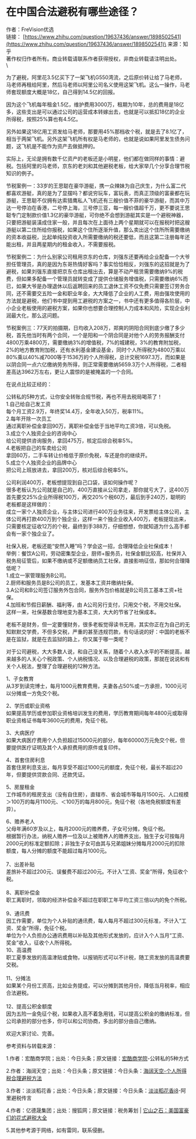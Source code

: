 # 在中国合法避税有哪些途径？



作者：FreVision优选\
链接： [https://www.zhihu.com/question/19637436/answer/1898502541](https://www.zhihu.com/question/19637436/answer/1898502541)\
来源：知乎\
著作权归作者所有。商业转载请联系作者获得授权，非商业转载请注明出处。\
\


为了避税，阿里花3.5亿买下了一架飞机G550湾流，之后原价转让给了马老师，马老师再租给阿里，然后马老师以阿里公司名义使用这架飞机。这么一操作，马老师套现额度大概是18亿，自己得到14.5亿的回报。

因为这个飞机每年租金1.5亿，维护费用3000万，租期为10年，总的费用是18亿多，这些支出是可以通过公司的运营成本转嫁出去，也就是可以抵扣18亿的企业所得税，按照25%算也有4.5亿。

另外如果这18亿用工资发给马老师，那要用45%那档收个税，就是去了8.1亿了，相当于两架飞机。另外这架飞机所有权是马老师的，也就是说如果阿里发生债务问题，这飞机是不能作为资产去做抵押的。

实际上，无论是拥有数千亿资产的老板还是小明星，他们都在做同样的事情：避税。包括阿里的马老师，京东的老刘和其他避税老板，给大家举几个分享合理节税知识的例子。

节税案例一：33岁的王思聪在豪华游艇，携一众辣妹为自己庆生，为什么富二代都喜欢游艇，真的是为了显摆吗？都说穷玩车，富玩表，而真正顶级的富豪都在玩游艇，王思聪不仅拥有达索猎鹰私人飞机还有三艘价值不菲的豪华游艇，而其中万达一号停泊在香港，二号停上海，三号停三亚，每一艘价值超千万，更不要说王思聪专门定制款价值1.3亿的豪华游艇，可你绝不会想到游艇其实是一个避税神器，只要把游艇装潢成住家一般，并且每次在上面待上两个星期就可以在报税时把这艘游艇以第二住所给你报税，如果这个住所逐渐升值，那么卖出这个住所所需要缴纳的资本收益税，比起单纯投资收入所需要缴纳的税还要低，而且这第二注册每年还能出租，并且两星期内的租金收入，不需要报税。

节税案例二：为什么别家公司租用京东的仓库，刘强东还要再给企业配备一个大爷担任管理员，真的是因为东哥热情好客吗？事实恰恰相反，刘强东的这招就是为了避税，如果刘强东直接把京东仓库出租出去，算是不动产租赁需要缴纳9%的税费，但如果多配备一个管理员就转变成了提供仓储服务增值税，只需要缴纳6%而已，如果大爷是办理退休以后返聘回来的员工退休工资不仅免费只需要签订劳务合同，还不需要交五险一金和职业年金，大大降低了企业的人工费，用由强攻使用的方法就是避税，他们书中提到用工避税的方案之一，书中还有更多值得各阶层，中小企业老板使用的避税方案，如果你也想要合理控制人力成本和风险，实现企业利润最大化，那么这问题。

节税案例三：77天的拍摄期，日均收入208万，郑爽的阴阳合同到底少缴了多少税，首先他当时有两个合同，一个是阳和一个阴合同是对他个人的劳务报酬支付4800万乘4800万，需要缴纳3%的增值税，7%的城建税，3%的教育附加税，2%的地方教育附加税，还有水利基金建设基金，同时个人所得税为4800万乘以80%乘以40%减7000等于1536万的个人所得税，总计交税1697.3万，而如果是以阴合同一点六亿缴纳劳务所得，则正常需要缴纳5659.3万个人所得税，二者相差高达3962万左右，更让人震惊的是被掩盖的一个合同。

在说点比较正经的：

&#x20;公转私的5种方式，让你安全转账合规节税，再也不用去税局喝茶了！\
1.自己给自己发工资\
每个月工资2.9万，年终奖14.4万，全年收入50万，税率11%。\
2.每年开除一次员工\
通过离职补偿金拿回90万，离职补偿金低于当地平均工资3倍，可以免税。\
3.成立个人独资企业的咨询中心\
给公司提供咨询服务，拿回475万，核定后综合税率5%。\
4.老板把自己的车卖给公司\
拿回60万，二手车转让价格低于原价免税，车还是你的继续开。\
5.成立个人独资企业的品牌中心\
把公司上班放进去，拿回200万，核对后综合税率5%。

公司利润400万，老板想提现到自己口袋，该如何操作呢？\
很多老板认为公司就是自己的，400万直接从公司拿走，那你就亏大了，这400万首先要交25%企业所得税100万，再交20%个税60万，最后到手240万，聪明的老板都是这样做的：\
成立一家个人独资企业，与主体公司进行400万业务往来，开发票给主体公司，主体公司再打款400万到个独企业，这样一来个独企业收入400万，老板提现出来，只需要核定征收12万的个税，最终到手388万，仔细想想，你就知道为什么高手都会有一家个独企业了。

社保入税，老板还能“安然入睡”吗？学会这一招，合理降低企业社保成本！\
举例：餐饮A公司，劳动密集型企业，厨师+服务员，社保金额比较高，社保并入税务局征管后，如果不缴纳或不足额缴纳员工社保，直接影响征信，那如何合理降低呢？\
1.成立一家管理服务B公司。\
2.厨师和服务员是B公司的员工，发基本工资并缴纳社保。\
3.A公司和B公司签订服务外包合同，服务外包价格就是B公司员工基本工资+社保。\
4.加班和节假日薪酬、福利等，由 A公司另行支付，只用交个税，不用交社保。\
这样一来，社保基数合理地变为基本工资，大大的节省了社保成本。

老板不是财务，但一定要懂财务，很多老板觉得读书无用，其实你正在为自己的无知默默交学费，不但多交税，严重的甚至违规罚款，有句话说的好：中国的老板不是在监狱，就是在去监狱的路上，你又属于哪一类呢？

&#x20;对于公司避税，大大多数人说，和自己没关系，随着个人收入水平的不断提高，越来越多的人关心个税政策、个人纳税情况、以及合理避税的政策，那就在说说和有关个人税法，整理了合理避税的12种方法。

1、子女教育\
从3岁到读完博士，每月1000元教育费用，夫妻各占50%或一方承担，1000元可以分摊或一方免交个税。

2、学历或职业资格\
如果提高学历或参加职业资格培训发生的费用，学历教育期间每年4800元或取得职业资格证书每年3600元的费用，免征个税。

3、大病医疗\
如果大病医疗费用个人负担超过15000元的部分，每年60000万元免交个税，但要提供医疗证明及其个人承担费用的原件或复印件。

4、首套住房利息\
首套住房利息支出，每月享受不超过1000元的额度，免征个税，最长不超过20年，但要提供贷款合同、还款凭证。

5、房屋租金\
工作城市的租房支出（没有自住房），直辖市、省会城市等每月1500元、人口规模＞100万的每月1100元、＜100万的每月800元，免征个税（各地免税额度有差异）。

6、赡养老人\
父母年满60岁及以上，每月2000元的赡养费，子女可分摊，免征个税。\
根据暂行办法，纳税人赡养一位及以上被赡养人的赡养支出，独生子女可按每月2000元的标准定额扣除；非独生子女可由其与兄弟姐妹分摊每月2000元的扣除额度，每人分摊的额度不能超过每月1000元。\
\
7、出差补贴\
差旅补不超过200元、误餐费不超过200元。不计入“工资、奖金”所得，免征收个税。\
\
8、离职补偿金\
职工离职时，领取的经济补偿金不超过在职职工年平均工资三倍以内的免个所税。\
\
9、通讯费\
因工作需要，单位为个人补贴的通讯费，每人每月不超过300元标准，不计入“工资、奖金”所得，免征个税。\
单位为个人负担办公通讯费用以补贴及其他形式发放的，应计入个人当月“工资、奖金”收入，征收个人所得税。\
10、高温费\
职工夏季发放的高温津贴或食物，以报销形式可以不计税，随工资发放的高温费要交税。\
\
11、分摊法\
如果某个月份工资高，比如业务提成，可以分摊到其他月份，降低当月税率，相应合法避税。\
\
12、提高公积金额度\
因为五险一金免征个税，如果收入高不着急用钱，可以提高公积金的缴纳标准，但公司承担的部分也多，你可以和公司协商，多出的部分由自己缴纳。

&#x20;欢迎大家讨论、完善。

参考资料与转载来源：

1.作者：宏酷商学院；出处：今日头条；原文链接：[宏酷商学院](https://link.zhihu.com/?target=https%3A//www.toutiao.com/w/a1698991412175880/%3Ftraffic\_source%3D%26in\_ogs%3D%26utm\_source%3D%26source%3Dsearch\_tab%26utm\_medium%3Dwap\_search%26original\_source%3D%26in\_tfs%3D%26channel%3D)-公转私的5种方式

2.作者：海阔天空；出处：今日头条；原文链接：今日头条：[海阔天空-个人所得税合理避税方法](https://link.zhihu.com/?target=https%3A//www.toutiao.com/w/a1698334647273486/%3Ftraffic\_source%3D%26in\_ogs%3D%26utm\_source%3D%26source%3Dsearch\_tab%26utm\_medium%3Dwap\_search%26original\_source%3D%26in\_tfs%3D%26channel%3D)

3.作者：淡淡稻花香；出处：今日头条；原文链接：今日头条：[淡淡稻花香i8](https://link.zhihu.com/?target=https%3A//www.toutiao.com/w/a1700610893049864/%3Ftraffic\_source%3D%26in\_ogs%3D%26utm\_source%3D%26source%3Dsearch\_tab%26utm\_medium%3Dwap\_search%26original\_source%3D%26in\_tfs%3D%26channel%3D)-阿里避税传言

4.作者：亿德晟集团；出处：搜狐网；原文链接：税务筹划 | [它山之石：美国富豪们的花式避税大全](https://link.zhihu.com/?target=https%3A//m.sohu.com/a/364993902\_100014622/%3Fpvid%3D000115\_3w\_a)

5.其他参考源于网络，如有雷同，联系侵删。
